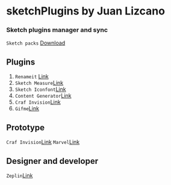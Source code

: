 # sketchPlugins by Juan Lizcano


### Sketch plugins manager and sync
`Sketch packs` [Download](https://sketchpacks.com/)


## Plugins

1. `Renameit` [Link](https://github.com/rodi01/RenameIt)
2. `Sketch Measure`[Link](https://github.com/utom/sketch-measure)
3. `Sketch Iconfont`[Link](https://github.com/keremciu/sketch-iconfont)
4. `Content Generator`[Link](https://github.com/timuric/Content-generator-sketch-plugin) 
5. `Craf Invision`[Link](https://www.invisionapp.com/craft) 
5. `Gifme`[Link](https://github.com/eliasjulian/sketch-gifme-plugin
) 

## Prototype
`Craf Invision`[Link](https://www.invisionapp.com/craft)
`Marvel`[Link](https://marvelapp.com/sketch/)


## Designer and developer
`Zeplin`[Link](https://zeplin.io/) 
